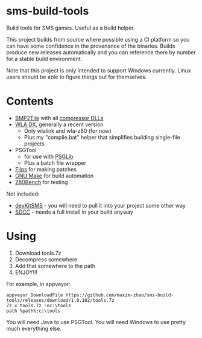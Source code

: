 # sms-build-tools
Build tools for SMS games. Useful as a build helper. 

This project builds from source where possible using a CI platform so you can have some confidence in the provenance of the binaries. Builds produce new releases automatically and you can reference them by number for a stable build environment.

Note that this project is only intended to support Windows currently. Linux users should be able to figure things out for themselves.

# Contents

- [BMP2Tile](https://github.com/maxim-zhao/bmp2tile) with all [compressor DLLs](https://github.com/maxim-zhao/bmp2tilecompressors)
- [WLA DX](https://github.com/vhelin/wla-dx), generally a recent version
  - Only wlalink and wla-z80 (for now)
  - Plus my "compile.bat" helper that simplifies building single-file projects
- PSGTool 
  - for use with [PSGLib](https://github.com/sverx/PSGlib)
  - Plus a batch file wrapper
- [Flips](https://github.com/Alcaro/Flips) for making patches
- [GNU Make](https://www.gnu.org/software/make/) for build automation
- [Z80Bench](https://github.com/maxim-zhao/z80bench) for testing

Not included:

- [devKitSMS](https://github.com/sverx/devkitSMS) - you will need to pull it into your project some other way
- [SDCC](http://sdcc.sourceforge.net) - needs a full install in your build anyway

# Using

1. Download tools.7z
2. Decompress somewhere
3. Add that somewhere to the path
4. ENJOY!!!

For example, in appveyor:

```
appveyor DownloadFile https://github.com/maxim-zhao/sms-build-tools/releases/download/1.0.102/tools.7z
7z x tools.7z -oc:\tools
path %path%;c:\tools
```

You will need Java to use PSGTool. You will need Windows to use pretty much everything else.
